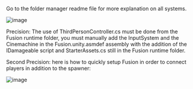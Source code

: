 Go to the folder manager readme file for more explanation on all systems.

![image](https://github.com/user-attachments/assets/c3ad591e-e86b-4e7f-83a7-4aeb35b1c817)

Precision: The use of ThirdPersonController.cs must be done from the Fusion runtime folder, you must manually add the InputSystem and the Cinemachine in the Fusion.unity.asmdef assembly with the addition of the IDamageable script and StarterAssets.cs still in the Fusion runtime folder.

Second Precision: here is how to quickly setup Fusion in order to connect players in addition to the spawner:

![image](https://github.com/user-attachments/assets/21cf54af-af42-4caa-9c23-dab27dd800b8)
